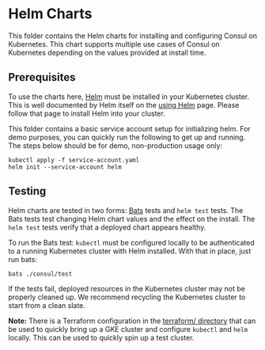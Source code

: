 # Helm Charts

This folder contains the Helm charts for installing and configuring Consul
on Kubernetes. This chart supports multiple use cases of Consul on Kubernetes
depending on the values provided at install time.

## Prerequisites

To use the charts here, [Helm](https://helm.sh/) must be installed in your
Kubernetes cluster. This is well documented by Helm itself on the
[using Helm](https://docs.helm.sh/using_helm) page. Please follow that page
to install Helm into your cluster.

This folder contains a basic service account setup for initializing helm. For
demo purposes, you can quickly run the following to get up and running.
The steps below should be for demo, non-production usage only:

```
kubectl apply -f service-account.yaml
helm init --service-account helm
```

## Testing

Helm charts are tested in two forms: [Bats](https://github.com/bats-core/bats-core) tests and `helm test` tests.
The Bats tests test changing Helm chart values and the effect on the install.
The `helm test` tests verify that a deployed chart appears healthy.

To run the Bats test: `kubectl` must be configured locally to be authenticated
to a running Kubernetes cluster with Helm installed. With that in place,
just run bats:

    bats ./consul/test

If the tests fail, deployed resources in the Kubernetes cluster may not
be properly cleaned up. We recommend recycling the Kubernetes cluster to
start from a clean slate.

**Note:** There is a Terraform configuration in the
[terraform/ directory](https://github.com/hashicorp/consul-k8s/tree/master/terraform)
that can be used to quickly bring up a GKE cluster and configure
`kubectl` and `helm` locally. This can be used to quickly spin up a test
cluster.
